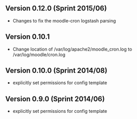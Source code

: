 ## Version 0.12.0 (Sprint 2015/06)
* Changes to fix the moodle-cron logstash parsing

## Version 0.10.1
* Change location of /var/log/apache2/moodle_cron.log to /var/log/moodle/cron.log

## Version 0.10.0 (Sprint 2014/08)
* explicitly set permissions for config template

## Version 0.9.0 (Sprint 2014/06)
* explicitly set permissions for config template

